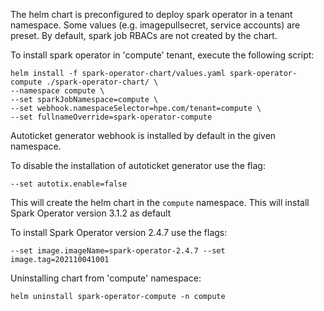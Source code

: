 The helm chart is preconfigured to deploy spark operator in a tenant namespace.
Some values (e.g. imagepullsecret, service accounts) are preset. By default, spark job RBACs
are not created by the chart.

To install spark operator in 'compute' tenant, execute the following script:
```shell
helm install -f spark-operator-chart/values.yaml spark-operator-compute ./spark-operator-chart/ \
--namespace compute \
--set sparkJobNamespace=compute \
--set webhook.namespaceSelector=hpe.com/tenant=compute \
--set fullnameOverride=spark-operator-compute
```

Autoticket generator webhook is installed by default in the given namespace.

To disable the installation of autoticket generator use the flag:

`--set autotix.enable=false`

This will create the helm chart in the `compute` namespace.  This will install Spark Operator version 3.1.2 as default </br>

To install Spark Operator version 2.4.7 use the flags:

`--set image.imageName=spark-operator-2.4.7 --set image.tag=202110041001 `

Uninstalling chart from 'compute' namespace:
```shell
helm uninstall spark-operator-compute -n compute
```
